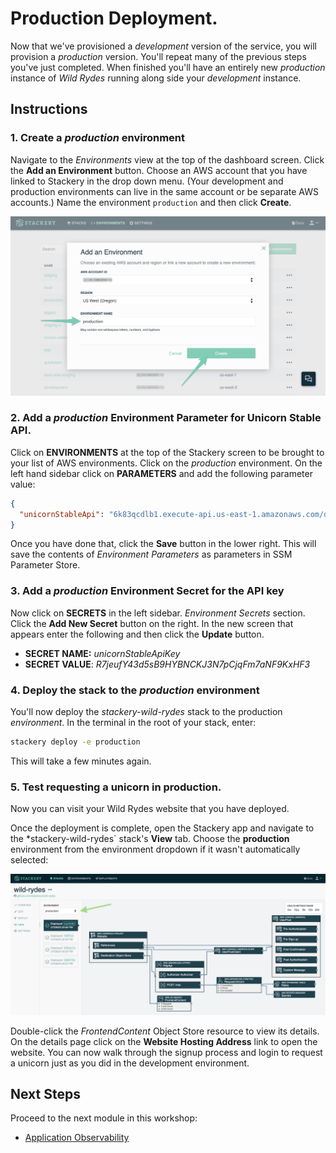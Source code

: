 # Production Deployment.
Now that we've provisioned a *development* version of the service, you will provision a *production* version. You'll repeat many of the previous steps you've just completed. When finished you'll have an entirely new *production* instance of *Wild Rydes* running along side your *development* instance.

## Instructions
### 1. Create a *production* environment
Navigate to the *Environments* view at the top of the dashboard screen. Click the **Add an Environment** button. Choose an AWS account that you have linked to Stackery in the drop down menu. (Your development and production environments can live in the same account or be separate AWS accounts.) Name the environment `production` and then click **Create**.

![Production environment](./images/05-prod-env.png)

### 2. Add a *production* Environment Parameter for Unicorn Stable API.
Click on **ENVIRONMENTS** at the top of the Stackery screen to be brought to your list of AWS environments. Click on the *production* environment. On the left hand sidebar click on **PARAMETERS** and add the following parameter value:

```JSON
{
  "unicornStableApi": "6k83qcdlb1.execute-api.us-east-1.amazonaws.com/development"
}
```

Once you have done that, click the **Save** button in the lower right. This will save the contents of *Environment Parameters* as parameters in SSM Parameter Store.

### 3. Add a *production* Environment Secret for the API key

Now click on **SECRETS** in the left sidebar. *Environment Secrets* section. Click the **Add New Secret** button on the right. In the new screen that appears enter the following and then click the **Update** button.

* **SECRET NAME:** *unicornStableApiKey*
* **SECRET VALUE**: *R7jeufY43d5sB9HYBNCKJ3N7pCjqFm7aNF9KxHF3*


### 4. Deploy the stack to the *production* environment

You'll now deploy the *stackery-wild-rydes* stack to the production *environment*. In the terminal in the root of your stack, enter:

```bash
stackery deploy -e production
```

This will take a few minutes again.

### 5. Test requesting a unicorn in production.
Now you can visit your Wild Rydes website that you have deployed.

Once the deployment is complete, open the Stackery app and navigate to the *stackery-wild-rydes` stack's __View__ tab. Choose the __production__ environment from the environment dropdown if it wasn't automatically selected:

![Production view](./images/05-prod-view.png)

Double-click the *FrontendContent* Object Store resource to view its details. On the details page click on the **Website Hosting Address** link to open the website. You can now walk through the signup process and login to request a unicorn just as you did in the development environment.

## Next Steps

Proceed to the next module in this workshop:

* [Application Observability](06-application-observability.md)

